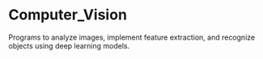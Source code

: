 # Computer_Vision
Programs to analyze images, implement feature extraction, and recognize objects using deep learning models.
